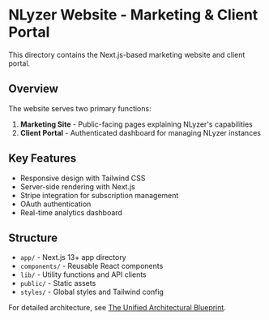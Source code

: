 # NLyzer Website - Marketing & Client Portal

This directory contains the Next.js-based marketing website and client portal.

## Overview
The website serves two primary functions:
1. **Marketing Site** - Public-facing pages explaining NLyzer's capabilities
2. **Client Portal** - Authenticated dashboard for managing NLyzer instances

## Key Features
- Responsive design with Tailwind CSS
- Server-side rendering with Next.js
- Stripe integration for subscription management
- OAuth authentication
- Real-time analytics dashboard

## Structure
- `app/` - Next.js 13+ app directory
- `components/` - Reusable React components
- `lib/` - Utility functions and API clients
- `public/` - Static assets
- `styles/` - Global styles and Tailwind config

For detailed architecture, see [The Unified Architectural Blueprint](../docs/UNIFIED_ARCHITECTURAL_BLUEPRINT.md).